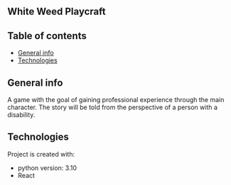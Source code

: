 ## White Weed Playcraft

## Table of contents
* [General info](#general-info)
* [Technologies](#technologies)

## General info
A game with the goal of gaining professional experience through the main character. 
The story will be told from the perspective of a person with a disability.
	
## Technologies
Project is created with:
* python version: 3.10
* React